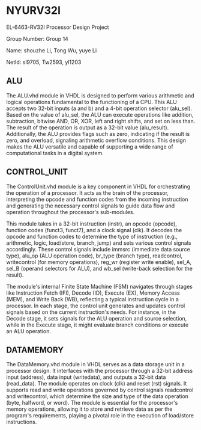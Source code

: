# NYURV32I
EL-6463-RV32I Processor Design Project

Group Number: Group 14

Name: shouzhe Li, Tong Wu, yuye Li

NetId: sl9705, Tw2593, yl1203


## ALU

The ALU.vhd module in VHDL is designed to perform various arithmetic and logical operations fundamental to the functioning of a CPU. This ALU accepts two 32-bit inputs (a and b) and a 4-bit operation selector (alu_sel). Based on the value of alu_sel, the ALU can execute operations like addition, subtraction, bitwise AND, OR, XOR, left and right shifts, and set on less than. The result of the operation is output as a 32-bit value (alu_result). Additionally, the ALU provides flags such as zero, indicating if the result is zero, and overload, signaling arithmetic overflow conditions. This design makes the ALU versatile and capable of supporting a wide range of computational tasks in a digital system.

## CONTROL_UNIT

The ControlUnit.vhd module is a key component in VHDL for orchestrating the operation of a processor. It acts as the brain of the processor, interpreting the opcode and function codes from the incoming instruction and generating the necessary control signals to guide data flow and operation throughout the processor's sub-modules.

This module takes in a 32-bit instruction (instr), an opcode (opcode), function codes (funct3, funct7), and a clock signal (clk). It decodes the opcode and function codes to determine the type of instruction (e.g., arithmetic, logic, load/store, branch, jump) and sets various control signals accordingly. These control signals include immsrc (immediate data source type), alu_op (ALU operation code), br_type (branch type), readcontrol, writecontrol (for memory operations), reg_wr (register write enable), sel_A, sel_B (operand selectors for ALU), and wb_sel (write-back selection for the result).

The module's internal Finite State Machine (FSM) navigates through stages like Instruction Fetch (IFI), Decode (ID), Execute (EX), Memory Access (MEM), and Write Back (WB), reflecting a typical instruction cycle in a processor. In each stage, the control unit generates and updates control signals based on the current instruction's needs. For instance, in the Decode stage, it sets signals for the ALU operation and source selection, while in the Execute stage, it might evaluate branch conditions or execute an ALU operation.

## DATAMEMORY

The DataMemory.vhd module in VHDL serves as a data storage unit in a processor design. It interfaces with the processor through a 32-bit address input (address), data input (writedata), and outputs a 32-bit data (read_data). The module operates on clock (clk) and reset (rst) signals. It supports read and write operations governed by control signals readcontrol and writecontrol, which determine the size and type of the data operation (byte, halfword, or word). The module is essential for the processor's memory operations, allowing it to store and retrieve data as per the program's requirements, playing a pivotal role in the execution of load/store instructions.
